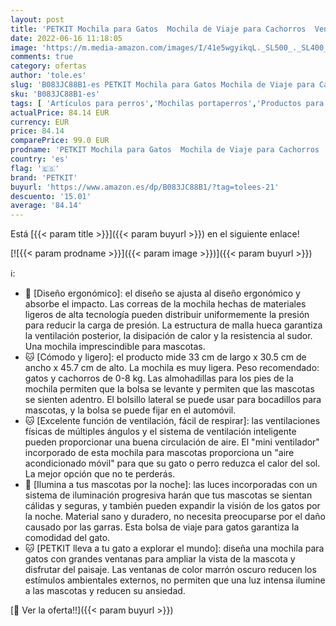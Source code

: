 ```yaml
---
layout: post
title: 'PETKIT Mochila para Gatos  Mochila de Viaje para Cachorros  Ventilador Incorporado y Sistema de iluminación  Mochila para Transporte de Mascotas Bien Ventilada  Ligera y Cómoda  Blanco '
date: 2022-06-16 11:18:05
image: 'https://m.media-amazon.com/images/I/41e5wgyikqL._SL500_._SL400_.jpg'
comments: true
category: ofertas
author: 'tole.es'
slug: 'B083JC88B1-es PETKIT Mochila para Gatos Mochila de Viaje para Cachorros...'
sku: 'B083JC88B1-es'
tags: [ 'Artículos para perros','Mochilas portaperros','Productos para mascotas','Transportadoras y productos de viaje','mochila','petkit','🇪🇸', ]
actualPrice: 84.14 EUR
currency: EUR
price: 84.14
comparePrice: 99.0 EUR
prodname: 'PETKIT Mochila para Gatos  Mochila de Viaje para Cachorros  Ventilador Incorporado y Sistema de iluminación  Mochila para Transporte de Mascotas Bien Ventilada  Ligera y Cómoda  Blanco '
country: 'es'
flag: '🇪🇸'
brand: 'PETKIT'
buyurl: 'https://www.amazon.es/dp/B083JC88B1/?tag=tolees-21'
descuento: '15.01'
average: '84.14'
---
```


Está [{{< param title >}}]({{< param buyurl >}}) en el siguiente enlace!

[![{{< param prodname >}}]({{< param image >}})]({{< param buyurl >}})

ℹ️:

- 🐶 [Diseño ergonómico]: el diseño se ajusta al diseño ergonómico y absorbe el impacto. Las correas de la mochila hechas de materiales ligeros de alta tecnología pueden distribuir uniformemente la presión para reducir la carga de presión. La estructura de malla hueca garantiza la ventilación posterior, la disipación de calor y la resistencia al sudor. Una mochila imprescindible para mascotas.
- 🐱 [Cómodo y ligero]: el producto mide 33 cm de largo x 30.5 cm de ancho x 45.7 cm de alto. La mochila es muy ligera. Peso recomendado: gatos y cachorros de 0-8 kg. Las almohadillas para los pies de la mochila permiten que la bolsa se levante y permiten que las mascotas se sienten adentro. El bolsillo lateral se puede usar para bocadillos para mascotas, y la bolsa se puede fijar en el automóvil.
- 🐱 [Excelente función de ventilación, fácil de respirar]: las ventilaciones físicas de múltiples ángulos y el sistema de ventilación inteligente pueden proporcionar una buena circulación de aire. El "mini ventilador" incorporado de esta mochila para mascotas proporciona un "aire acondicionado móvil" para que su gato o perro reduzca el calor del sol. La mejor opción que no te perderás.
- 🐶 [Ilumina a tus mascotas por la noche]: las luces incorporadas con un sistema de iluminación progresiva harán que tus mascotas se sientan cálidas y seguras, y también pueden expandir la visión de los gatos por la noche. Material sano y duradero, no necesita preocuparse por el daño causado por las garras. Esta bolsa de viaje para gatos garantiza la comodidad del gato.
- 🐱 [PETKIT lleva a tu gato a explorar el mundo]: diseña una mochila para gatos con grandes ventanas para ampliar la vista de la mascota y disfrutar del paisaje. Las ventanas de color marrón oscuro reducen los estímulos ambientales externos, no permiten que una luz intensa ilumine a las mascotas y reducen su ansiedad.

[🛒 Ver la oferta!!]({{< param buyurl >}})
